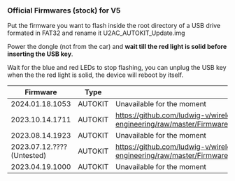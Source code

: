 ### Official Firmwares (stock) for V5

Put the firmware you want to flash inside the root directory of a USB drive formated in FAT32 and rename it U2AC_AUTOKIT_Update.img

Power the dongle (not from the car) and **wait till the red light is solid before inserting the USB key**.

Wait for the blue and red LEDs to stop flashing, you can unplug the USB key when the the red light is solid, the device will reboot by itself.

| Firmware | Type | Download link |
| - | - | - |
| 2024.01.18.1053 | AUTOKIT | Unavailable for the moment |
| 2023.10.14.1711 | AUTOKIT | https://github.com/ludwig-v/wireless-carplay-dongle-reverse-engineering/raw/master/Firmware/U2AC/_AUTOKIT/2023.10.14.1711/U2AC_AUTOKIT_Update.img |
| 2023.08.14.1923 | AUTOKIT | Unavailable for the moment |
| 2023.07.12.???? (Untested) | AUTOKIT | https://github.com/ludwig-v/wireless-carplay-dongle-reverse-engineering/raw/master/Firmware/U2AC/_AUTOKIT/2023.07.12/U2AC_AUTOKIT_Update.img |
| 2023.04.19.1000 | AUTOKIT | Unavailable for the moment |
